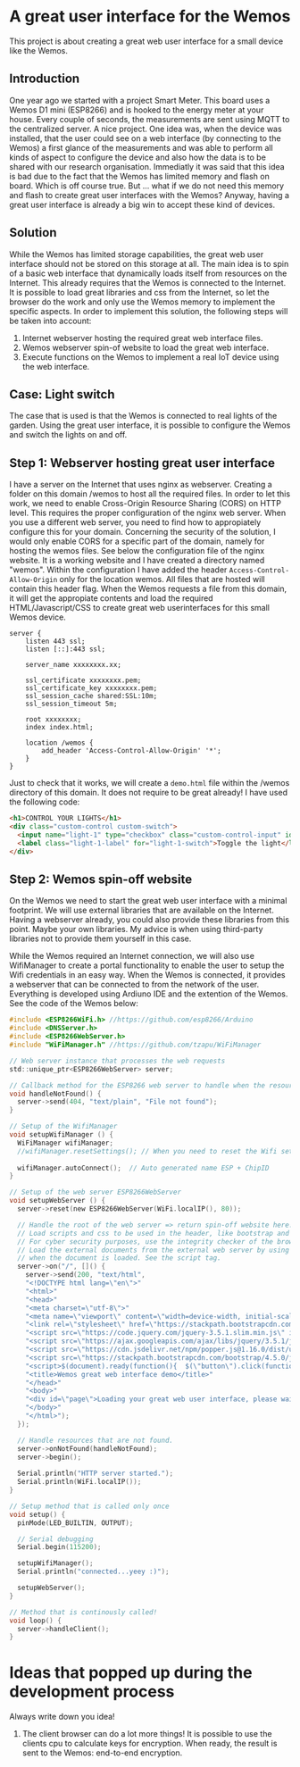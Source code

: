 # A great user interface for the Wemos
This project is about creating a great web user interface for a small device like the Wemos.

## Introduction
One year ago we started with a project Smart Meter. This board uses a Wemos D1 mini (ESP8266) and is hooked to the energy meter at your house. Every couple of seconds, the measurements are sent using MQTT to the centralized server. A nice project. One idea was, when the device was installed, that the user could see on a web interface (by connecting to the Wemos) a first glance of the measurements and was able to perform all kinds of aspect to configure the device and also how the data is to be shared with our research organisation. Immediatly it was said that this idea is bad due to the fact that the Wemos has limited memory and flash on board. Which is off course true. But ... what if we do not need this memory and flash to create great user interfaces with the Wemos? Anyway, having a great user interface is already a big win to accept these kind of devices.

## Solution
While the Wemos has limited storage capabilities, the great web user interface should not be stored on this storage at all. The main idea is to spin of a basic web interface that dynamically loads itself from resources on the Internet. This already requires that the Wemos is connected to the Internet. It is possible to load great libraries and css from the Internet, so let the browser do the work and only use the Wemos memory to implement the specific aspects. In order to implement this solution, the following steps will be taken into account:
1. Internet webserver hosting the required great web interface files.
2. Wemos webserver spin-of website to load the great web interface.
3. Execute functions on the Wemos to implement a real IoT device using the web interface.


## Case: Light switch
The case that is used is that the Wemos is connected to real lights of the garden. Using the great user interface, it is possible to configure the Wemos and switch the lights on and off.

## Step 1: Webserver hosting great user interface
I have a server on the Internet that uses nginx as webserver. Creating a folder on this domain /wemos to host all the required files. In order to let this work, we need to enable Cross-Origin Resource Sharing (CORS) on HTTP level. This requires the proper configuration of the nginx web server. When you use a different web server, you need to find how to appropiately configure this for your domain. Concerning the security of the solution, I would only enable CORS for a specific part of the domain, namely for hosting the wemos files. See below the configuration file of the nginx website. It is a working website and I have created a directory named "wemos". Within the configuration I have added the header ```Access-Control-Allow-Origin``` only for the location wemos. All files that are hosted will contain this header flag. When the Wemos requests a file from this domain, it will get the appropiate contents and load the required HTML/Javascript/CSS to create great web userinterfaces for this small Wemos device.

```nginx
server {
    listen 443 ssl;
    listen [::]:443 ssl;

    server_name xxxxxxxx.xx;

    ssl_certificate xxxxxxxx.pem;
    ssl_certificate_key xxxxxxxx.pem;
    ssl_session_cache shared:SSL:10m;
    ssl_session_timeout 5m;

    root xxxxxxxx;
    index index.html;

    location /wemos {
        add_header 'Access-Control-Allow-Origin' '*';
    }
}
```

Just to check that it works, we will create a ```demo.html``` file within the /wemos directory of this domain. It does not require to be great already! I have used the following code:

```html
<h1>CONTROL YOUR LIGHTS</h1>
<div class="custom-control custom-switch">
  <input name="light-1" type="checkbox" class="custom-control-input" id="light-1-switch">
  <label class="light-1-label" for="light-1-switch">Toggle the light</label>
</div>
```

## Step 2: Wemos spin-off website
On the Wemos we need to start the great web user interface with a minimal footprint. We will use external libraries that are available on the Internet. Having a webserver already, you could also provide these libraries from this point. Maybe your own libraries. My advice is when using third-party libraries not to provide them yourself in this case. 

While the Wemos required an Internet connection, we will also use WifiManager to create a portal functionality to enable the user to setup the Wifi credentials in an easy way. When the Wemos is connected, it provides a webserver that can be connected to from the network of the user. Everything is developed using Ardiuno IDE and the extention of the Wemos. See the code of the Wemos below:

```c
#include <ESP8266WiFi.h> //https://github.com/esp8266/Arduino
#include <DNSServer.h>
#include <ESP8266WebServer.h>
#include "WiFiManager.h" //https://github.com/tzapu/WiFiManager

// Web server instance that processes the web requests
std::unique_ptr<ESP8266WebServer> server;

// Callback method for the ESP8266 web server to handle when the resource is not found
void handleNotFound() {
  server->send(404, "text/plain", "File not found");
}

// Setup of the WifiManager
void setupWifiManager () {
  WiFiManager wifiManager;
  //wifiManager.resetSettings(); // When you need to reset the Wifi settings.
  
  wifiManager.autoConnect();  // Auto generated name ESP + ChipID
}

// Setup of the web server ESP8266WebServer
void setupWebServer () {
  server->reset(new ESP8266WebServer(WiFi.localIP(), 80));

  // Handle the root of the web server => return spin-off website here!
  // Load scripts and css to be used in the header, like bootstrap and jquery.
  // For cyber security purposes, use the integrity checker of the browser.
  // Load the external documents from the external web server by using a ajax call (using demo.html).
  // when the document is loaded. See the script tag.
  server->on("/", []() {
    server->send(200, "text/html",
    "<!DOCTYPE html lang=\"en\">"
    "<html>"
    "<head>"
    "<meta charset=\"utf-8\">"
    "<meta name=\"viewport\" content=\"width=device-width, initial-scale=1, shrink-to-fit=no\">"
    "<link rel=\"stylesheet\" href=\"https://stackpath.bootstrapcdn.com/bootstrap/4.5.0/css/bootstrap.min.css\" integrity=\"sha384-9aIt2nRpC12Uk9gS9baDl411NQApFmC26EwAOH8WgZl5MYYxFfc+NcPb1dKGj7Sk\" crossorigin=\"anonymous\">"
    "<script src=\"https://code.jquery.com/jquery-3.5.1.slim.min.js\" integrity=\"sha384-DfXdz2htPH0lsSSs5nCTpuj/zy4C+OGpamoFVy38MVBnE+IbbVYUew+OrCXaRkfj\" crossorigin=\"anonymous\"></script>"
    "<script src=\"https://ajax.googleapis.com/ajax/libs/jquery/3.5.1/jquery.min.js\"></script>"
    "<script src=\"https://cdn.jsdelivr.net/npm/popper.js@1.16.0/dist/umd/popper.min.js\" integrity=\"sha384-Q6E9RHvbIyZFJoft+2mJbHaEWldlvI9IOYy5n3zV9zzTtmI3UksdQRVvoxMfooAo\" crossorigin=\"anonymous\"></script>"
    "<script src=\"https://stackpath.bootstrapcdn.com/bootstrap/4.5.0/js/bootstrap.min.js\" integrity=\"sha384-OgVRvuATP1z7JjHLkuOU7Xw704+h835Lr+6QL9UvYjZE3Ipu6Tp75j7Bh/kR0JKI\" crossorigin=\"anonymous\"></script>"
    "<script>$(document).ready(function(){  $(\"button\").click(function(){ $(\"#page\").load(\"https://vmacman.jmnl.nl/wemos/demo.html\"); }); });</script>"
    "<title>Wemos great web interface demo</title>"
    "</head>"
    "<body>"
    "<div id=\"page\">Loading your great web user interface, please wait ...</div>"
    "</body>"
    "</html>");
  });

  // Handle resources that are not found.
  server->onNotFound(handleNotFound);
  server->begin();
  
  Serial.println("HTTP server started.");
  Serial.println(WiFi.localIP());
}

// Setup method that is called only once
void setup() {
  pinMode(LED_BUILTIN, OUTPUT);

  // Serial debugging
  Serial.begin(115200);

  setupWifiManager();
  Serial.println("connected...yeey :)");

  setupWebServer();
}

// Method that is continously called!
void loop() {
  server->handleClient();
}
```

# Ideas that popped up during the development process
Always write down you idea!
1. The client browser can do a lot more things! It is possible to use the clients cpu to calculate keys for encryption. When ready, the result is sent to the Wemos: end-to-end encryption.
